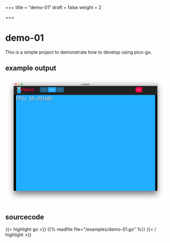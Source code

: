 +++
title = "demo-01"
draft = false
weight = 2

+++
# demo-01

This is a simple project to demonstrate how to develop using pico-go.

## example output
![image](demo-01.png)

## sourcecode

{{< highlight go >}}
{{% readfile file="/examples/demo-01.go" %}}
{{< / highlight >}} 




